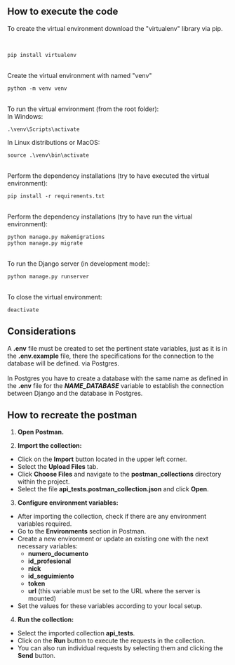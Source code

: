 ## How to execute the code

To create the virtual environment download the "virtualenv" library via pip.

<br>

```
pip install virtualenv 
```

<br> 
Create the virtual environment with named "venv"

```
python -m venv venv
```

<br>
To run the virtual environment (from the root folder): <br>
In Windows:<br>

```
.\venv\Scripts\activate
```

In Linux distributions or MacOS:<br>

```
source .\venv\bin\activate
```

<br>
Perform the dependency installations (try to have executed the virtual environment):

```
pip install -r requirements.txt
```

<br>
Perform the dependency installations (try to have run the virtual environment):

```
python manage.py makemigrations
python manage.py migrate
```

<br>
To run the Django server (in development mode):

```
python manage.py runserver
```

<br>
To close the virtual environment:

```
deactivate
``` 

## Considerations
A **.env** file must be created to set the pertinent state variables, just as it is in the **.env.example** file, there the specifications for the connection to the database will be defined. via Postgres.<br><br>
In Postgres you have to create a database with the same name as defined in the **.env** file for the ***NAME_DATABASE*** variable to establish the connection between Django and the database in Postgres.

## How to recreate the postman


1. **Open Postman.**

2. **Import the collection:**
- Click on the **Import** button located in the upper left corner.
- Select the **Upload Files** tab.
- Click **Choose Files** and navigate to the **postman_collections** directory within the project.
- Select the file **api_tests.postman_collection.json** and click **Open**.

3. **Configure environment variables:**
- After importing the collection, check if there are any environment variables required.
- Go to the **Environments** section in Postman.
- Create a new environment or update an existing one with the next necessary variables:
    - **numero_documento** 
    - **id_profesional** 
    - **nick** 
    - **id_seguimiento** 
    - **token** 
    - **url** (this variable must be set to the URL where the server is mounted)
- Set the values for these variables according to your local setup.

4. **Run the collection:**
- Select the imported collection **api_tests**.
- Click on the **Run** button to execute the requests in the collection.
- You can also run individual requests by selecting them and clicking the **Send** button.